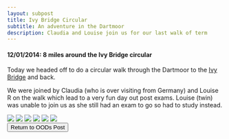 ```yaml
---
layout: subpost
title: Ivy Bridge Circular
subtitle: An adventure in the Dartmoor
description: Claudia and Louise join us for our last walk of term
---
```


<h4>12/01/2014: 8 miles around the Ivy Bridge circular</h4>

Today we headed off to do a circular walk through the Dartmoor to the <a target="_blank" href="http://pinns.co.uk/devon/ivybridge.html">Ivy Bridge</a> and back. 

We were joined by Claudia (who is over visiting from Germany) and Louise R on the walk which lead to a very fun day out post exams. Louise (twin) was unable to join us as she still had an exam to go so had to study instead.

<img src="https://adventuresofthetravellingtwins.com/Photos/2014-01-12-IvyBridge/day11-min.JPG" class="image1">
<img src="https://adventuresofthetravellingtwins.com/Photos/2014-01-12-IvyBridge/day12-min.JPG" class="image1">
<img src="https://adventuresofthetravellingtwins.com/Photos/2014-01-12-IvyBridge/day13-min.JPG" class="image1">
<img src="https://adventuresofthetravellingtwins.com/Photos/2014-01-12-IvyBridge/day14-min.JPG" class="image1">
<img src="https://adventuresofthetravellingtwins.com/Photos/2014-01-12-IvyBridge/day15-min.JPG" class="image1">
<img src="https://adventuresofthetravellingtwins.com/Photos/2014-01-12-IvyBridge/day16-min.JPG" class="image1">

<div class="wrapper">
  <input type="button" class="button" value="Return to OODs Post" onclick="self.close()">
</div>
